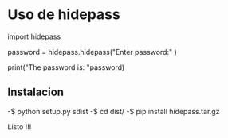# Uso de hidepass

import hidepass

password = hidepass.hidepass("Enter password:" )

print("The password is: "password)

## Instalacion 

-$ python setup.py sdist
-$ cd dist/
-$ pip install hidepass.tar.gz

Listo !!!